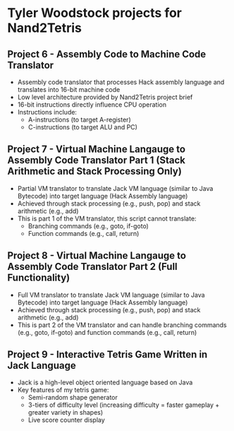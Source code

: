 # Tyler Woodstock projects for Nand2Tetris

## Project 6 - Assembly Code to Machine Code Translator
* Assembly code translator that processes Hack assembly language and translates into 16-bit machine code
* Low level architecture provided by Nand2Tetris project brief
* 16-bit instructions directly influence CPU operation
* Instructions include:
    * A-instructions (to target A-register)
    * C-instructions (to target ALU and PC)


## Project 7 - Virtual Machine Langauge to Assembly Code Translator Part 1 (Stack Arithmetic and Stack Processing Only)
*  Partial VM translator to translate Jack VM language (similar to Java Bytecode) into target language (Hack Assembly language)
*  Achieved through stack processing (e.g., push, pop) and stack arithmetic (e.g., add)
*  This is part 1 of the VM translator, this script cannot translate:
    * Branching commands (e.g., goto, if-goto)
    * Function commands (e.g., call, return)


## Project 8 - Virtual Machine Langauge to Assembly Code Translator Part 2 (Full Functionality)
* Full VM translator to translate Jack VM language (similar to Java Bytecode) into target language (Hack Assembly language)
* Achieved through stack processing (e.g., push, pop) and stack arithmetic (e.g., add)
* This is part 2 of the VM translator and can handle branching commands (e.g., goto, if-goto) and function commands (e.g., call, return)


## Project 9 - Interactive Tetris Game Written in Jack Language
* Jack is a high-level object oriented language based on Java
* Key features of my tetris game:
    * Semi-random shape generator
    * 3-tiers of difficulty level (increasing difficulty = faster gameplay + greater variety in shapes)
    * Live score counter display
 

